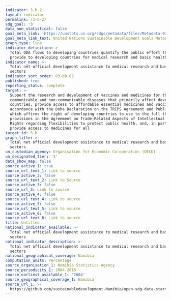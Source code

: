 ```yaml
---
indicator: 3.b.2
layout: indicator
permalink: /3-b-2/
sdg_goal: '3'
data_non_statistical: false
goal_meta_link: 'https://unstats.un.org/sdgs/metadata/files/Metadata-03-0B-02.pdf'
goal_meta_link_text: United Nations Sustainable Development Goals Metadata (PDF 210 KB)
graph_type: line
indicator_definition: >-
  Total ODA flows to developing countries quantify the public effort that donors
  provide to developing countries for medical research and basic health.
indicator_name: >-
  Total net official development assistance to medical research and basic health
  sectors
indicator_sort_order: 03-bb-02
published: true
reporting_status: complete
target: >-
  Support the research and development of vaccines and medicines for the
  communicable and non-communicable diseases that primarily affect developing
  countries, provide access to affordable essential medicines and vaccines, in
  accordance with the Doha Declaration on the TRIPS Agreement and Public Health,
  which affirms the right of developing countries to use to the full the
  provisions in the Agreement on Trade-Related Aspects of Intellectual Property
  Rights regarding flexibilities to protect public health, and, in particular,
  provide access to medicines for all
target_id: 3.b
graph_title: >-
  Total net official development assistance to medical research and basic health
  sectors
un_custodian_agency: Organisation for Economic Co-operation (OECD)
un_designated_tier: '1'
data_show_map: false
source_active_1: true
source_url_text_1: Link to source
source_active_2: false
source_url_text_2: Link to Source
source_active_3: false
source_url_3: Link to source
source_active_4: false
source_url_text_4: Link to source
source_active_5: false
source_url_text_5: Link to source
source_active_6: false
source_url_text_6: Link to source
title: Untitled
national_indicator_available: >-
  Total net official development assistance to medical research and basic health
  sectors
national_indicator_description: >-
  Total net official development assistance to medical research and basic health
  sectors
national_geographical_coverage: Namibia
computation_units: Percentage
source_organisation_1: Namibia Statistics Agency
source_periodicity_1: 2004-2016
source_earliest_available_1: '2004'
source_geographical_coverage_1: Namibia
source_url_1: >-
  https://github.com/sustainabledevelopment-Namibia/open-sdg-data-starter/blob/develop/data/indicator_3-b-2.csv
---
```


